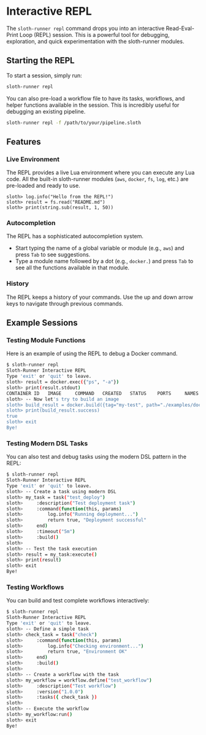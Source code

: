 # Interactive REPL

The `sloth-runner repl` command drops you into an interactive Read-Eval-Print Loop (REPL) session. This is a powerful tool for debugging, exploration, and quick experimentation with the sloth-runner modules.

## Starting the REPL

To start a session, simply run:
```bash
sloth-runner repl
```

You can also pre-load a workflow file to have its tasks, workflows, and helper functions available in the session. This is incredibly useful for debugging an existing pipeline.

```bash
sloth-runner repl -f /path/to/your/pipeline.sloth
```

## Features

### Live Environment
The REPL provides a live Lua environment where you can execute any Lua code. All the built-in sloth-runner modules (`aws`, `docker`, `fs`, `log`, etc.) are pre-loaded and ready to use.

```
sloth> log.info("Hello from the REPL!")
sloth> result = fs.read("README.md")
sloth> print(string.sub(result, 1, 50))
```

### Autocompletion
The REPL has a sophisticated autocompletion system.
- Start typing the name of a global variable or module (e.g., `aws`) and press `Tab` to see suggestions.
- Type a module name followed by a dot (e.g., `docker.`) and press `Tab` to see all the functions available in that module.

### History
The REPL keeps a history of your commands. Use the up and down arrow keys to navigate through previous commands.

## Example Sessions

### Testing Module Functions

Here is an example of using the REPL to debug a Docker command.

```bash
$ sloth-runner repl
Sloth-Runner Interactive REPL
Type 'exit' or 'quit' to leave.
sloth> result = docker.exec({"ps", "-a"})
sloth> print(result.stdout)
CONTAINER ID   IMAGE     COMMAND   CREATED   STATUS    PORTS     NAMES
sloth> -- Now let's try to build an image
sloth> build_result = docker.build({tag="my-test", path="./examples/docker"})
sloth> print(build_result.success)
true
sloth> exit
Bye!
```

### Testing Modern DSL Tasks

You can also test and debug tasks using the modern DSL pattern in the REPL:

```bash
$ sloth-runner repl
Sloth-Runner Interactive REPL
Type 'exit' or 'quit' to leave.
sloth> -- Create a task using modern DSL
sloth> my_task = task("test_deploy")
sloth>     :description("Test deployment task")
sloth>     :command(function(this, params)
sloth>         log.info("Running deployment...")
sloth>         return true, "Deployment successful"
sloth>     end)
sloth>     :timeout("5m")
sloth>     :build()
sloth>
sloth> -- Test the task execution
sloth> result = my_task:execute()
sloth> print(result)
sloth> exit
Bye!
```

### Testing Workflows

You can build and test complete workflows interactively:

```bash
$ sloth-runner repl
Sloth-Runner Interactive REPL
Type 'exit' or 'quit' to leave.
sloth> -- Define a simple task
sloth> check_task = task("check")
sloth>     :command(function(this, params)
sloth>         log.info("Checking environment...")
sloth>         return true, "Environment OK"
sloth>     end)
sloth>     :build()
sloth>
sloth> -- Create a workflow with the task
sloth> my_workflow = workflow.define("test_workflow")
sloth>     :description("Test workflow")
sloth>     :version("1.0.0")
sloth>     :tasks({ check_task })
sloth>
sloth> -- Execute the workflow
sloth> my_workflow:run()
sloth> exit
Bye!
```
